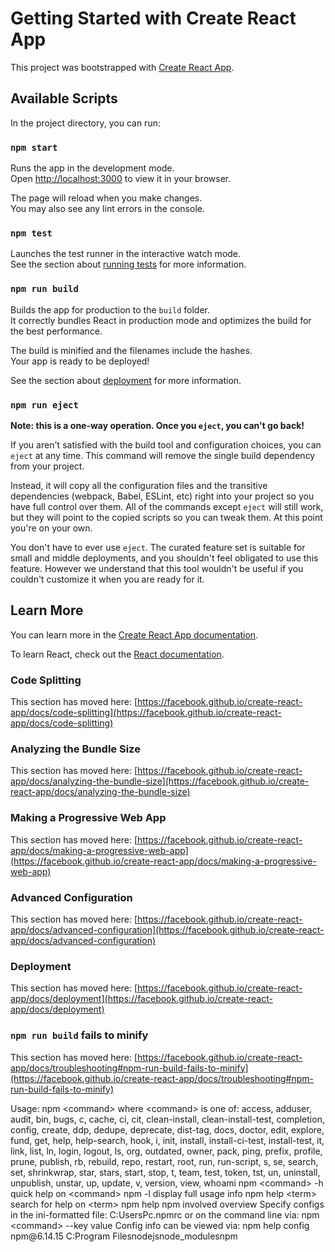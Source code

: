 # Getting Started with Create React App

This project was bootstrapped with [Create React App](https://github.com/facebook/create-react-app).

## Available Scripts

In the project directory, you can run:

### `npm start`

Runs the app in the development mode.\
Open [http://localhost:3000](http://localhost:3000) to view it in your browser.

The page will reload when you make changes.\
You may also see any lint errors in the console.

### `npm test`

Launches the test runner in the interactive watch mode.\
See the section about [running tests](https://facebook.github.io/create-react-app/docs/running-tests) for more information.

### `npm run build`

Builds the app for production to the `build` folder.\
It correctly bundles React in production mode and optimizes the build for the best performance.

The build is minified and the filenames include the hashes.\
Your app is ready to be deployed!

See the section about [deployment](https://facebook.github.io/create-react-app/docs/deployment) for more information.

### `npm run eject`

**Note: this is a one-way operation. Once you `eject`, you can't go back!**

If you aren't satisfied with the build tool and configuration choices, you can `eject` at any time. This command will remove the single build dependency from your project.

Instead, it will copy all the configuration files and the transitive dependencies (webpack, Babel, ESLint, etc) right into your project so you have full control over them. All of the commands except `eject` will still work, but they will point to the copied scripts so you can tweak them. At this point you're on your own.

You don't have to ever use `eject`. The curated feature set is suitable for small and middle deployments, and you shouldn't feel obligated to use this feature. However we understand that this tool wouldn't be useful if you couldn't customize it when you are ready for it.

## Learn More

You can learn more in the [Create React App documentation](https://facebook.github.io/create-react-app/docs/getting-started).

To learn React, check out the [React documentation](https://reactjs.org/).

### Code Splitting

This section has moved here: [https://facebook.github.io/create-react-app/docs/code-splitting](https://facebook.github.io/create-react-app/docs/code-splitting)

### Analyzing the Bundle Size

This section has moved here: [https://facebook.github.io/create-react-app/docs/analyzing-the-bundle-size](https://facebook.github.io/create-react-app/docs/analyzing-the-bundle-size)

### Making a Progressive Web App

This section has moved here: [https://facebook.github.io/create-react-app/docs/making-a-progressive-web-app](https://facebook.github.io/create-react-app/docs/making-a-progressive-web-app)

### Advanced Configuration

This section has moved here: [https://facebook.github.io/create-react-app/docs/advanced-configuration](https://facebook.github.io/create-react-app/docs/advanced-configuration)

### Deployment

This section has moved here: [https://facebook.github.io/create-react-app/docs/deployment](https://facebook.github.io/create-react-app/docs/deployment)

### `npm run build` fails to minify

This section has moved here: [https://facebook.github.io/create-react-app/docs/troubleshooting#npm-run-build-fails-to-minify](https://facebook.github.io/create-react-app/docs/troubleshooting#npm-run-build-fails-to-minify)
 
 U s a g e :   n p m   < c o m m a n d >  
  
 w h e r e   < c o m m a n d >   i s   o n e   o f :  
         a c c e s s ,   a d d u s e r ,   a u d i t ,   b i n ,   b u g s ,   c ,   c a c h e ,   c i ,   c i t ,  
         c l e a n - i n s t a l l ,   c l e a n - i n s t a l l - t e s t ,   c o m p l e t i o n ,   c o n f i g ,  
         c r e a t e ,   d d p ,   d e d u p e ,   d e p r e c a t e ,   d i s t - t a g ,   d o c s ,   d o c t o r ,  
         e d i t ,   e x p l o r e ,   f u n d ,   g e t ,   h e l p ,   h e l p - s e a r c h ,   h o o k ,   i ,   i n i t ,  
         i n s t a l l ,   i n s t a l l - c i - t e s t ,   i n s t a l l - t e s t ,   i t ,   l i n k ,   l i s t ,   l n ,  
         l o g i n ,   l o g o u t ,   l s ,   o r g ,   o u t d a t e d ,   o w n e r ,   p a c k ,   p i n g ,   p r e f i x ,  
         p r o f i l e ,   p r u n e ,   p u b l i s h ,   r b ,   r e b u i l d ,   r e p o ,   r e s t a r t ,   r o o t ,  
         r u n ,   r u n - s c r i p t ,   s ,   s e ,   s e a r c h ,   s e t ,   s h r i n k w r a p ,   s t a r ,  
         s t a r s ,   s t a r t ,   s t o p ,   t ,   t e a m ,   t e s t ,   t o k e n ,   t s t ,   u n ,  
         u n i n s t a l l ,   u n p u b l i s h ,   u n s t a r ,   u p ,   u p d a t e ,   v ,   v e r s i o n ,   v i e w ,  
         w h o a m i  
  
 n p m   < c o m m a n d >   - h     q u i c k   h e l p   o n   < c o m m a n d >  
 n p m   - l                         d i s p l a y   f u l l   u s a g e   i n f o  
 n p m   h e l p   < t e r m >       s e a r c h   f o r   h e l p   o n   < t e r m >  
 n p m   h e l p   n p m             i n v o l v e d   o v e r v i e w  
  
 S p e c i f y   c o n f i g s   i n   t h e   i n i - f o r m a t t e d   f i l e :  
         C : \ U s e r s \ P c \ . n p m r c  
 o r   o n   t h e   c o m m a n d   l i n e   v i a :   n p m   < c o m m a n d >   - - k e y   v a l u e  
 C o n f i g   i n f o   c a n   b e   v i e w e d   v i a :   n p m   h e l p   c o n f i g  
  
 n p m @ 6 . 1 4 . 1 5   C : \ P r o g r a m   F i l e s \ n o d e j s \ n o d e _ m o d u l e s \ n p m  
  
 